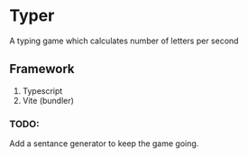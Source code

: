 # Typer
A typing game which calculates number of letters per second

## Framework
1. Typescript
2. Vite (bundler)

### TODO:
Add a sentance generator to keep the game going.
